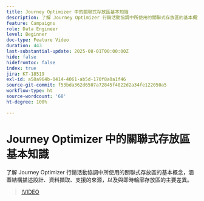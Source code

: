 ```yaml
---
title: Journey Optimizer 中的關聯式存放區基本知識
description: 了解 Journey Optimizer 行銷活動協調中所使用的關聯式存放區的基本概念，涵蓋結構描述設計、資料擷取、支援的來源，以及與即時輪廓存放區的主要差異。
feature: Campaigns
role: Data Engineer
level: Beginner
doc-type: Feature Video
duration: 443
last-substantial-update: 2025-08-01T00:00:00Z
hide: false
hidefromtoc: false
index: true
jira: KT-18519
exl-id: a58a964b-0414-4061-ab5d-170f8a0a1f46
source-git-commit: f53bda362d6507a72845f4822d2a34fe122050a5
workflow-type: ht
source-wordcount: '68'
ht-degree: 100%

---
```


# Journey Optimizer 中的關聯式存放區基本知識

了解 Journey Optimizer 行銷活動協調中所使用的關聯式存放區的基本概念，涵蓋結構描述設計、資料擷取、支援的來源，以及與即時輪廓存放區的主要差異。

>[!VIDEO](https://video.tv.adobe.com/v/3470214/?learn=on&enablevpops)
